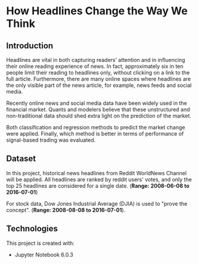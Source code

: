 # How Headlines Change the Way We Think

## Introduction
Headlines are vital in both capturing readers’ attention and
in influencing their online reading experience of news. In
fact, approximately six in ten people limit their reading to
headlines only, without clicking on a link to the full article. Furthermore, there are many online
spaces where headlines are the only visible part of the news
article, for example, news feeds and social media.

Recently online news and social media data have been widely used in the financial market. Quants and modelers believe that these unstructured and non-traditional data should shed extra light on the prediction of the market. 

Both classification and regression methods to predict the market change were applied. Finally, which method is better in terms of performance of signal-based trading was evaluated.  

## Dataset
In this project,  historical news headlines from Reddit WorldNews Channel will be applied. All headlines are ranked by reddit users' votes, and only the top 25 headlines are considered for a single date. (**Range: 2008-06-08 to 2016-07-01**)

For stock data,  Dow Jones Industrial Average (DJIA) is used to "prove the concept". (**Range: 2008-08-08 to 2016-07-01**). 

## Technologies
This project is created with:
* Jupyter Notebook 6.0.3

